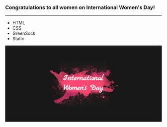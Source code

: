 ### Congratulations to all women on International Women's Day!


* * *
- HTML
- CSS
- GreenSock
- Static

![Screenshot](screenshot.png)
